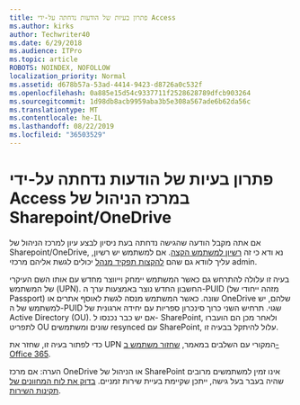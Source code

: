 ```yaml
---
title: פתרון בעיות של הודעות נדחתה על-ידי Access
ms.author: kirks
author: Techwriter40
ms.date: 6/29/2018
ms.audience: ITPro
ms.topic: article
ROBOTS: NOINDEX, NOFOLLOW
localization_priority: Normal
ms.assetid: d678b57a-53ad-4414-9423-d8726a0c532f
ms.openlocfilehash: 0a885e15d54c9337711f2528628789dfcb903264
ms.sourcegitcommit: 1d98db8acb9959aba3b5e308a567ade6b62da56c
ms.translationtype: MT
ms.contentlocale: he-IL
ms.lasthandoff: 08/22/2019
ms.locfileid: "36503529"
---
```

# <a name="troubleshoot-access-denied-messages-in-sharepointonedrive-admin-center"></a>פתרון בעיות של הודעות נדחתה על-ידי Access במרכז הניהול של Sharepoint/OneDrive

אם אתה מקבל הודעה שהגישה נדחתה בעת ניסיון לבצע עיון למרכז הניהול של Sharepoint/OneDrive, נא ודא כי זה [רשיון למשתמש הקצה](https://docs.microsoft.com/office365/admin/subscriptions-and-billing/assign-licenses-to-users?view=o365-worldwide&amp;tabs=One). אם למשתמש יש רשיון, עליך לוודא גם שהם [להקצות תפקיד מנהל](https://docs.microsoft.com/office365/admin/add-users/about-admin-roles?view=o365-worldwide) יכולים לגשת אליהם מרכזי admin.

בעיה זו עלולה להתרחש גם כאשר המשתמש יימחק וייווצר מחדש עם אותו השם העיקרי של המשתמש (UPN). החשבון החדש נוצר באמצעות ערך ה-PUID (מזהה ייחודי של Passport) שונה. כאשר המשתמש מנסה לגשת לאוסף אתרים או OneDrive שלהם, יש למשתמש של ה-PUID שגוי. תרחיש השני כרוך סינכרון ספריות עם יחידה ארגונית של Active Directory (OU). אם יש כבר נכנסו ל- SharePoint, ולאחר מכן הם הועברו לתפריט OU שונים ומשתמשים resynced עם SharePoint, עלול להיתקל בבעיה זו.

כדי לפתור בעיה זו, שחזר את UPN המקורי עם השלבים במאמר, [שחזור משתמש ב- Office 365](https://docs.microsoft.com/office365/admin/add-users/restore-user?view=o365-worldwide).

הערה: אם מרכז OneDrive או הניהול של SharePoint אינו זמין למשתמשים מרובים שהיה בעבר בעל גישה, ייתכן שקיימת בעיית שירות זמניים.  [בדוק את לוח המחוונים של תקינות השירות](https://portal.office.com/adminportal/home#/servicehealth).


